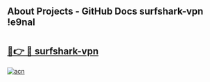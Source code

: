 ## About Projects - GitHub Docs surfshark-vpn !e9nal

# <h2><a href="https://andorid.site?title=surfshark-vpn&ref=13PRO">🔗👉 🔴 surfshark-vpn</a></h2>

[![acn](https://github.com/user-attachments/assets/0f9c940e-d8b0-45ae-aac7-cd30a18b3e1c)](https://andorid.site?title=surfshark-vpn&ref=13PRO)

